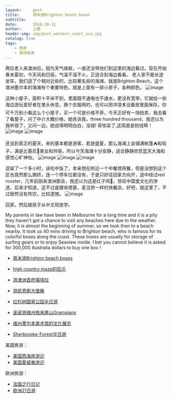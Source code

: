 ```yaml
---
layout:     post
title:      周末游Brighton beach boxes
subtitle:   
date:       2018-10-11
author:     土猪
header-img: img/post_western_coast_usa.jpg
catalog: true
tags:
    - 旅游
    - 澳洲旅游
---
```


两位老人来澳洲后，因为天气缘故，一直还没带他们到这里的海边看过。现在开始春末夏初，今天风和日丽，气温不温不火，正适合到海边看看。 老人家不能长途坐车，我们选了个相对近些的，比较著名些的海滩，就是Brighton Beach，这个澳洲墨尔本的海滩有个重要特色，就是上面有一排小房子，各种颜色。
 ![image](https://img.esteem.ws/hnzsmawzl9.jpg)


这种小屋子，面积十平米不到，里面既不通电也不通水，更没有宽带，它就给一些海边游玩爱好者在里头休息，换个衣服用的，也可以把冲浪🏄设备放里面保存，你可千万别小看这么个小屋子，买一个可是价格不菲，今天正好有一场拍卖，我去看了看屋子，问了中介大概价格，她告诉我，three hundred thousand，我还以为我听错了，又问一边，她说得明明白白，没错! 哥惊呆了,这简直是抢钱啊！
 ![image](https://img.esteem.ws/gkf1lhayj5.jpg)
 ![image](https://img.esteem.ws/j8g4v69iea.jpg)


还没到真正的夏天，来的基本都是游客，若是盛夏，那么海滩上会铺满帐篷⛺和毯子，满是比基尼👙美女和帅哥。所以今天海滩十分安静，适合静静欣赏蓝天大海和感觉心旷神怡。
 ![image](https://img.esteem.ws/9z7v0aoxmz.jpg)
 ![image](https://img.esteem.ws/aog0epakqp.jpg)
 ![image](https://img.esteem.ws/rcqxmw0bgk.jpg)


逗留了一个多小时，该吃中饭了，本来想在附近一个中餐馆用餐，但是没想到这个区也竟然那么拥挤，连一个停车位都没有，于是只好往回家方向开，途中经过red rooster，几年前刚来澳洲那会，我还以为这是红子鸡🐔，惊叹中国食文化的渗透，后来才知道，这不过是跟肯德基，麦当劳一样的快餐店，好吧，就这里了，不过居然没有热饮，比较遗憾。
 ![image](https://img.esteem.ws/p16qrx50zt.jpg)


回家，然后接孩子从中文班放学。



My parents in law have been in Melbourne for a long time and it is a pity they haven't got a chance to visit any beaches here due to the weather. Now, it is almost the beginning of summer, so we took then to a beach nearby. It took us 40 mins driving to Brighton beach, who is famous for its colorful boxes along the coast.  These boxes are usually for storage of surfing gears or to enjoy Seaview inside.  I bet you cannot believe it is asked for 300,000 Australia dollars to buy one box !



- [周末游Brighton beach boxes](http://livinginau.life/2018/10/11/%E5%91%A8%E6%9C%AB%E6%B8%B8Brighton-beach-boxes/)
- 
  [high country maze的启示](http://livinginau.life/2018/02/16/high-country-maze%E7%9A%84%E5%90%AF%E7%A4%BA/)

- 
  [游澳洲首府堪培拉](http://livinginau.life/2018/01/16/%E6%B8%B8%E6%BE%B3%E6%B4%B2%E9%A6%96%E5%BA%9C%E5%A0%AA%E5%9F%B9%E6%8B%89/)

- [游凯恩斯大堡礁](http://livinginau.life/2018/01/10/%E6%B8%B8%E5%87%AF%E6%81%A9%E6%96%AF%E5%A4%A7%E5%A0%A1%E7%A4%81/)

- [红杉树国家公园半日游](http://livinginau.life/2020/02/23/%E7%BA%A2%E6%9D%89%E6%A0%91%E5%9B%BD%E5%AE%B6%E5%85%AC%E5%9B%AD%E5%8D%8A%E6%97%A5%E6%B8%B8/)

- [圣诞游维州格来屏山Grampians](http://livinginau.life/2018/12/24/%E5%9C%A3%E8%AF%9E%E6%97%85%E6%B8%B8-%E6%BE%B3%E5%A4%A7%E5%88%A9%E4%BA%9A%E7%BB%B4%E5%B7%9EGrampians/)

- [维州墨尔本美术馆的文化展览](http://livinginau.life/2020/03/20/Follow-me-to-the-exhibition-in-National-Gallery-of-Victoria/)

- [Sherbrooke-Forest半日游](http://livinginau.life/2020/03/17/Sherbrooke-Forest%E5%8D%8A%E6%97%A5%E6%B8%B8/)


美国旅游：

- [美国西海岸游记](http://livinginau.life/2017/10/11/%E7%BE%8E%E5%9B%BD%E8%A5%BF%E6%B5%B7%E5%B2%B8%E6%B8%B8%E8%AE%B0/)
- [美国夏威夷游记](http://livinginau.life/2020/01/31/%E7%BE%8E%E5%9B%BD%E5%A4%8F%E5%A8%81%E5%A4%B7%E6%B8%B8%E8%AE%B0/)


欧洲旅游：

- [法国之行日记](http://livinginau.life/2005/04/23/%E6%B3%95%E5%9B%BD%E4%B9%8B%E6%B8%B8/)
- [欧洲21日游](http://livinginau.life/2019/02/22/%E6%AC%A7%E6%B4%B221%E6%97%A5%E6%B8%B8%E5%87%86%E5%A4%87%E7%AF%87/)
